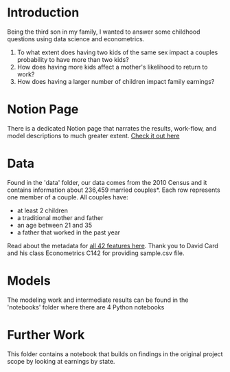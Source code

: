 # Introduction 
Being the third son in my family, I wanted to answer some childhood questions using data science and econometrics.

1. To what extent does having two kids of the same sex impact a couples probability to have more than two kids? 
2. How does having more kids affect a mother's likelihood to return to work?
3. How does having a larger number of children impact family earnings?

# Notion Page
There is a dedicated Notion page that narrates the results, work-flow, and model descriptions to much greater extent.
[Check it out here](https://www.notion.so/winsontruong/Investigations-of-the-3rd-Son-98b818c3aa0d4f6d817c125f8d244f47)


# Data
Found in the 'data' folder, our data comes from the 2010 Census and it contains information about 236,459 married couples*. Each row represents one member of a couple. All couples have:

* at least 2 children
* a traditional mother and father
* an age between 21 and 35
* a father that worked in the past year

Read about the metadata for [all 42 features here](https://www.notion.so/winsontruong/Metadata-3a70fb580c6041f582956374ba8e67a0). Thank you to David Card and his class Econometrics C142 for providing sample.csv file. 


# Models
The modeling work and intermediate results can be found in the 'notebooks' folder where there are 4 Python notebooks

# Further Work
This folder contains a notebook that builds on findings in the original project scope by looking at earnings by state.
